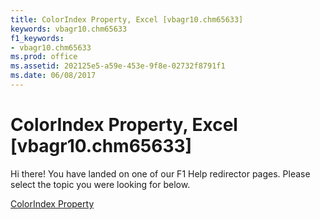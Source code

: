 ```yaml
---
title: ColorIndex Property, Excel [vbagr10.chm65633]
keywords: vbagr10.chm65633
f1_keywords:
- vbagr10.chm65633
ms.prod: office
ms.assetid: 202125e5-a59e-453e-9f8e-02732f8791f1
ms.date: 06/08/2017
---
```



# ColorIndex Property, Excel [vbagr10.chm65633]

Hi there! You have landed on one of our F1 Help redirector pages. Please select the topic you were looking for below.

[ColorIndex Property](http://msdn.microsoft.com/library/e9a9c9de-8a42-0f61-be25-4c158709df68%28Office.15%29.aspx)

